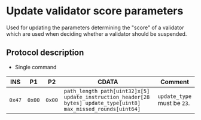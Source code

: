 # Update validator score parameters

Used for updating the parameters determining the "score" of a validator which are used when deciding whether a validator should be suspended.

## Protocol description

* Single command

INS | P1 | P2 | CDATA | Comment |
|----|--------|-----|-------------|----|
| `0x47` | `0x00` | `0x00` | `path_length path[uint32]x[5] update_instruction_header[28 bytes] update_type[uint8] max_missed_rounds[uint64]` | `update_type` must be `23`. |
